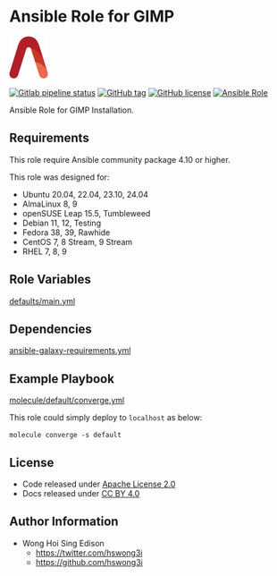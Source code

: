 # Ansible Role for GIMP

<a href="https://alvistack.com" title="AlviStack" target="_blank"><img src="/alvistack.svg" height="75" alt="AlviStack"></a>

[![Gitlab pipeline status](https://img.shields.io/gitlab/pipeline/alvistack/ansible-role-gimp/master)](https://gitlab.com/alvistack/ansible-role-gimp/-/pipelines)
[![GitHub tag](https://img.shields.io/github/tag/alvistack/ansible-role-gimp.svg)](https://github.com/alvistack/ansible-role-gimp/tags)
[![GitHub license](https://img.shields.io/github/license/alvistack/ansible-role-gimp.svg)](https://github.com/alvistack/ansible-role-gimp/blob/master/LICENSE)
[![Ansible Role](https://img.shields.io/badge/galaxy-alvistack.gimp-blue.svg)](https://galaxy.ansible.com/alvistack/gimp)

Ansible Role for GIMP Installation.

## Requirements

This role require Ansible community package 4.10 or higher.

This role was designed for:

-   Ubuntu 20.04, 22.04, 23.10, 24.04
-   AlmaLinux 8, 9
-   openSUSE Leap 15.5, Tumbleweed
-   Debian 11, 12, Testing
-   Fedora 38, 39, Rawhide
-   CentOS 7, 8 Stream, 9 Stream
-   RHEL 7, 8, 9

## Role Variables

[defaults/main.yml](defaults/main.yml)

## Dependencies

[ansible-galaxy-requirements.yml](ansible-galaxy-requirements.yml)

## Example Playbook

[molecule/default/converge.yml](molecule/default/converge.yml)

This role could simply deploy to `localhost` as below:

    molecule converge -s default

## License

-   Code released under [Apache License 2.0](LICENSE)
-   Docs released under [CC BY 4.0](http://creativecommons.org/licenses/by/4.0/)

## Author Information

-   Wong Hoi Sing Edison
    -   <https://twitter.com/hswong3i>
    -   <https://github.com/hswong3i>
